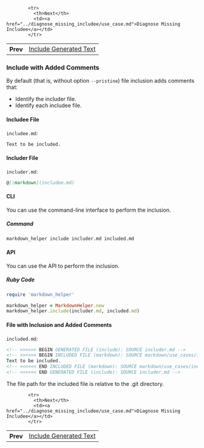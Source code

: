 <table>            <tr>
              <th>Prev</th>
              <td><a href="../include_generated_text/use_case.md">Include Generated Text</a></td>
            </tr>

            <tr>
              <th>Next</th>
              <td><a href="../diagnose_missing_includee/use_case.md">Diagnose Missing Includee</a></td>
            </tr>

</table>

### Include with Added Comments

By default (that is, without option ```--pristine```) file inclusion adds comments that:

* Identify the includer file.
* Identify each includee file.

#### Includee File

```includee.md```:
```markdown
Text to be included.
```

#### Includer File

```includer.md```:
```markdown
@[:markdown](includee.md)
```

#### CLI

You can use the command-line interface to perform the inclusion.

##### Command

```sh
markdown_helper include includer.md included.md
```

#### API

You can use the API to perform the inclusion.

##### Ruby Code

```ruby
require 'markdown_helper'

markdown_helper = MarkdownHelper.new
markdown_helper.include(includer.md, included.md)
```

#### File with Inclusion and Added Comments

```included.md```:
```markdown
<!-- >>>>>> BEGIN GENERATED FILE (include): SOURCE includer.md -->
<!-- >>>>>> BEGIN INCLUDED FILE (markdown): SOURCE markdown/use_cases/include_files/include_with_added_comments/includee.md -->
Text to be included.
<!-- <<<<<< END INCLUDED FILE (markdown): SOURCE markdown/use_cases/include_files/include_with_added_comments/includee.md -->
<!-- <<<<<< END GENERATED FILE (include): SOURCE includer.md -->
```

The file path for the included file is relative to the .git directory.

<table>            <tr>
              <th>Prev</th>
              <td><a href="../include_generated_text/use_case.md">Include Generated Text</a></td>
            </tr>

            <tr>
              <th>Next</th>
              <td><a href="../diagnose_missing_includee/use_case.md">Diagnose Missing Includee</a></td>
            </tr>

</table>
